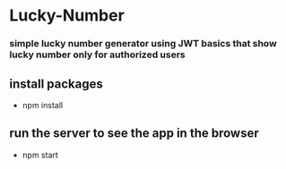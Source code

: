 # Lucky-Number
### simple lucky number generator using JWT basics that show lucky number only for authorized users 
## install packages 
- npm install 
## run the server to see the app in the browser 
- npm start 

